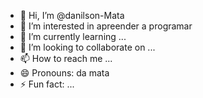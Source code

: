 - 👋 Hi, I’m @danilson-Mata
- 👀 I’m interested in apreender a programar
- 🌱 I’m currently learning ...
- 💞️ I’m looking to collaborate on ...
- 📫 How to reach me ...
- 😄 Pronouns: da mata
- ⚡ Fun fact: ...

<!---
danilson-Mata/danilson-Mata is a ✨ special ✨ repository because its `README.md` (this file) appears on your GitHub profile.
You can click the Preview link to take a look at your changes.
--->
